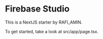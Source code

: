 # Firebase Studio

This is a NextJS starter by RAFI_AMIN.

To get started, take a look at src/app/page.tsx.
